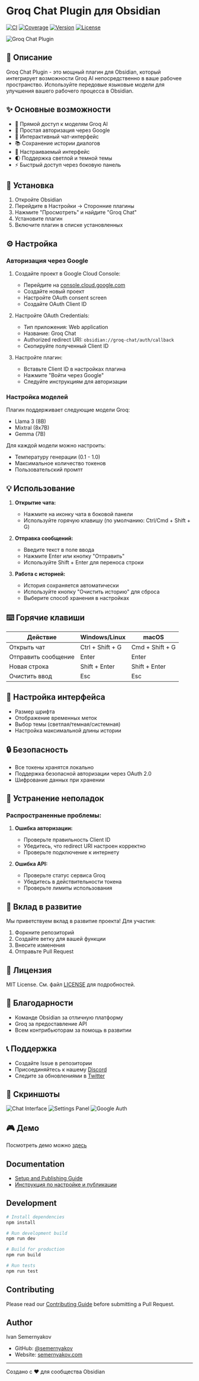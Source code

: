 # Groq Chat Plugin для Obsidian

[![CI](https://github.com/semernyakov/grok-chat-plugin/actions/workflows/ci.yml/badge.svg)](https://github.com/semernyakov/grok-chat-plugin/actions/workflows/ci.yml)
[![Coverage](https://codecov.io/gh/semernyakov/grok-chat-plugin/branch/main/graph/badge.svg)](https://codecov.io/gh/semernyakov/grok-chat-plugin)
[![Version](https://img.shields.io/github/v/release/semernyakov/grok-chat-plugin)](https://github.com/semernyakov/grok-chat-plugin/releases)
[![License](https://img.shields.io/github/license/semernyakov/grok-chat-plugin)](LICENSE)

![Groq Chat Plugin](./docs/images/plugin-banner.png)

## 📝 Описание

Groq Chat Plugin - это мощный плагин для Obsidian, который интегрирует возможности Groq AI непосредственно в ваше рабочее пространство. Используйте передовые языковые модели для улучшения вашего рабочего процесса в Obsidian.

## ✨ Основные возможности

- 🤖 Прямой доступ к моделям Groq AI
- 🔐 Простая авторизация через Google
- 💬 Интерактивный чат-интерфейс
- 📚 Сохранение истории диалогов
- 🎨 Настраиваемый интерфейс
- 🌓 Поддержка светлой и темной темы
- ⚡ Быстрый доступ через боковую панель

## 🚀 Установка

1. Откройте Obsidian
2. Перейдите в Настройки → Сторонние плагины
3. Нажмите "Просмотреть" и найдите "Groq Chat"
4. Установите плагин
5. Включите плагин в списке установленных

## ⚙️ Настройка

### Авторизация через Google

1. Создайте проект в Google Cloud Console:
   - Перейдите на [console.cloud.google.com](https://console.cloud.google.com)
   - Создайте новый проект
   - Настройте OAuth consent screen
   - Создайте OAuth Client ID

2. Настройте OAuth Credentials:
   - Тип приложения: Web application
   - Название: Groq Chat
   - Authorized redirect URI: `obsidian://groq-chat/auth/callback`
   - Скопируйте полученный Client ID

3. Настройте плагин:
   - Вставьте Client ID в настройках плагина
   - Нажмите "Войти через Google"
   - Следуйте инструкциям для авторизации

### Настройка моделей

Плагин поддерживает следующие модели Groq:
- Llama 3 (8B)
- Mixtral (8x7B)
- Gemma (7B)

Для каждой модели можно настроить:
- Температуру генерации (0.1 - 1.0)
- Максимальное количество токенов
- Пользовательский промпт

## 💡 Использование

1. **Открытие чата:**
   - Нажмите на иконку чата в боковой панели
   - Используйте горячую клавишу (по умолчанию: Ctrl/Cmd + Shift + G)

2. **Отправка сообщений:**
   - Введите текст в поле ввода
   - Нажмите Enter или кнопку "Отправить"
   - Используйте Shift + Enter для переноса строки

3. **Работа с историей:**
   - История сохраняется автоматически
   - Используйте кнопку "Очистить историю" для сброса
   - Выберите способ хранения в настройках

## ⌨️ Горячие клавиши

| Действие | Windows/Linux | macOS |
|----------|---------------|-------|
| Открыть чат | Ctrl + Shift + G | Cmd + Shift + G |
| Отправить сообщение | Enter | Enter |
| Новая строка | Shift + Enter | Shift + Enter |
| Очистить ввод | Esc | Esc |

## 🎨 Настройка интерфейса

- Размер шрифта
- Отображение временных меток
- Выбор темы (светлая/темная/системная)
- Настройка максимальной длины истории

## 🔒 Безопасность

- Все токены хранятся локально
- Поддержка безопасной авторизации через OAuth 2.0
- Шифрование данных при хранении

## 🐛 Устранение неполадок

### Распространенные проблемы:

1. **Ошибка авторизации:**
   - Проверьте правильность Client ID
   - Убедитесь, что redirect URI настроен корректно
   - Проверьте подключение к интернету

2. **Ошибка API:**
   - Проверьте статус сервиса Groq
   - Убедитесь в действительности токена
   - Проверьте лимиты использования

## 🤝 Вклад в развитие

Мы приветствуем вклад в развитие проекта! Для участия:

1. Форкните репозиторий
2. Создайте ветку для вашей функции
3. Внесите изменения
4. Отправьте Pull Request

## 📄 Лицензия

MIT License. См. файл [LICENSE](./LICENSE) для подробностей.

## 🙏 Благодарности

- Команде Obsidian за отличную платформу
- Groq за предоставление API
- Всем контрибьюторам за помощь в развитии

## 📞 Поддержка

- Создайте Issue в репозитории
- Присоединяйтесь к нашему [Discord](ссылка)
- Следите за обновлениями в [Twitter](ссылка)

## 📸 Скриншоты

![Chat Interface](docs/images/chat-interface.png)
![Settings Panel](docs/images/settings-panel.png)
![Google Auth](docs/images/google-auth.png)

## 🎮 Демо

Посмотреть демо можно [здесь](https://semernyakov.github.io/grok-chat-plugin/demo)

## Documentation

- [Setup and Publishing Guide](docs/SETUP_AND_PUBLISH.md)
- [Инструкция по настройке и публикации](docs/SETUP_AND_PUBLISH.ru.md)

## Development

```bash
# Install dependencies
npm install

# Run development build
npm run dev

# Build for production
npm run build

# Run tests
npm run test
```

## Contributing

Please read our [Contributing Guide](CONTRIBUTING.md) before submitting a Pull Request.

## Author

Ivan Semernyakov
- GitHub: [@semernyakov](https://github.com/semernyakov)
- Website: [semernyakov.com](https://semernyakov.com)

---

Создано с ❤️ для сообщества Obsidian